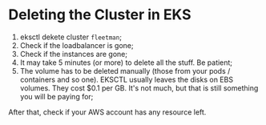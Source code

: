 # Deleting the Cluster in EKS
1. eksctl dekete cluster `fleetman`;
2. Check if the loadbalancer is gone;
3. Check if the instances are gone;
4. It may take 5 minutes (or more) to delete all the stuff. Be patient;
5. The volume has to be deleted manually (those from your pods / containers and so one). EKSCTL usually leaves the disks on EBS volumes. They cost $0.1 per GB. It's not much, but that is still something you will be paying for;
      
After that, check if your AWS account has any resource left.